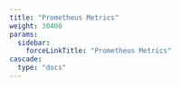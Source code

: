 ```yaml
---
title: "Prometheus Metrics"
weight: 30400
params:
  sidebar:
    forceLinkTitle: "Prometheus Metrics"
cascade:
  type: "docs"
---
```


